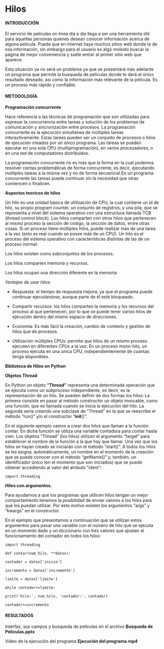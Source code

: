# Hilos
#### INTRODUCCIÓN
El servicio de películas en linea día a día llega a ser una herramienta útil para aquellas personas quienes desean conocer información acerca de alguna película. Puede que en internet haya muchos sitios web donde te de esa información, sin embargo para el usuario es algo molesto buscar la página de mejor conveniencia y suele entrar al primer sitio web que aparece.

Esta situación ya no será un problema ya que se presentará más adelante un programa que permite la busqueda de peliculas donde te dará el único resultado deseado, asi como la información más relevante de la pelicula. Es un proceso más rápido y confiable.
#### METODOLOGÍA
**Programación concurrente**

Hace referencia a las técnicas de programación que son utilizadas para expresar la concurrencia entre tareas y solución de los problemas de comunicación y sincronización entre procesos. La programación concurrente es la ejecución simultánea de múltiples tareas interactivamente. Estas tareas pueden ser un conjunto de procesos o hilos de ejecución creados por un único programa. Las tareas se pueden ejecutar en una sola CPU (multiprogramación), en varios procesadores, o en una red de computadores distribuidos.

La programación concurrente no es más que la forma en la cual podemos resolver ciertas problemáticas de forma concurrente, es decir, ejecutando múltiples tareas a la misma vez y no de forma secuencial.En un programa concurrente las tareas puede continuar sin la necesidad que otras comiencen o finalicen.

 **Aspectos teoricos de hilos**

Un hilo es una unidad básica de utilización de CPU, la cual contiene un id de hilo, su
propio program counter, un conjunto de registros, y una pila; que se representa a nivel
del sistema operativo con una estructura llamada TCB (thread control block).
Los hilos comparten con otros hilos que pertenecen al mismo proceso la sección de
código, la sección de datos, entre otras cosas. Si un proceso tiene múltiples hilos, puede
realizar más de una tarea a la vez (esto es real cuando se posee más de un CPU).
Un hilo es el proceso del sistema operativo con características distintas de las de un proceso normal:

Los hilos existen como subconjuntos de los procesos.

Los hilos comparten memoria y recursos.

Los hilos ocupan una dirección diferente en la memoria

*Ventajas de usar hilos:*

-  Respuesta: el tiempo de respuesta mejora, ya que el programa puede continuar ejecutándose, aunque parte de él esté bloqueado.

-  Compartir recursos: los hilos comparten la memoria y los recursos del proceso al que pertenecen, por lo que se puede tener varios hilos de ejecución dentro del mismo espacio de direcciones.

-  Economía: Es más fácil la creación, cambio de contexto y gestión de hilos que de procesos.

-  Utilización múltiples CPUs: permite que hilos de un mismo proceso ejecuten en diferentes CPUs a la vez. En un proceso mono-hilo, un proceso ejecuta en una única CPU, independientemente de cuantas tenga disponibles.

**Biblioteca de Hilos en Python**

**Objetos Thread**

En Python un objeto **“Thread”** representa una determinada operación que se ejecuta como un subproceso independiente, es decir, es la representación de un hilo. Se pueden definir de dos formas los hilos:
La primera consiste en pasar al método constructor un objeto invocable, como una función, que es llamada cuando se inicia la ejecución del hilo.
La segunda sería creando una subclase de “Thread” en la que se reescribe el método “run()” y/o el constructor “__init__()”.

En el siguiente ejemplo vamos a crear dos hilos que llaman a la función contar. En dicha función se utiliza una variable contadora para contar hasta cien. Los objetos “Thread” (los hilos) utilizan el argumento “target” para establecer el nombre de la función a la que hay que llamar. Una vez que los hilos se hayan creado se iniciarán con el método “start()”. A todos los hilos se les asigna, automáticamente, un nombre en el momento de la creación que se puede conocer con el método “getName()” y, también, un identificador único (en el momento que son iniciados) que se puede obtener accediendo al valor del atributo “ident”:

	import threading

**Hilos con argumentos.**

Para ayudarnos a que los programas que utilicen hilos tengan un mejor comportamiento tenemos la posibilidad de enviar valores a los hilos para que los puedan utilizar. Por este motivo existen los argumentos “args” y “kwargs” en el constructor.

En el ejemplo que presentamos a continuación que se utilizan estos argumentos para pasar una variable con el número de hilo que se ejecuta en un momento dado y un diccionario con tres valores que ajustan el funcionamiento del contador en todos los hilos:

	import threading
	
	def contar(num_hilo, **datos):
	
	contador = datos['inicio']
	
	incremento = datos['incremento']
	
	limite = datos['limite']
	
	while contador<=limite:
	
	print('hilo:', num_hilo, 'contador:', contador)
	
	contador+=incremento


#### RESULTADOS
Interfaz, sus campos y busqueda de películas en el archivo **Busqueda de Películas.pptx**

Video de la ejecución del programa **Ejecución del programa.mp4**
